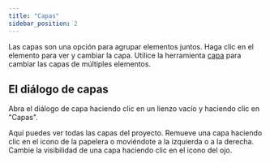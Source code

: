 ```yaml
---
title: "Capas"
sidebar_position: 2
---
```


Las capas son una opción para agrupar elementos juntos. Haga clic en el elemento para ver y cambiar la capa. Utilice la herramienta [capa](tools/layer.md) para cambiar las capas de múltiples elementos.

## El diálogo de capas

Abra el diálogo de capa haciendo clic en un lienzo vacío y haciendo clic en "Capas".

Aquí puedes ver todas las capas del proyecto. Remueve una capa haciendo clic en el icono de la papelera o moviéndote a la izquierda o a la derecha. Cambie la visibilidad de una capa haciendo clic en el icono del ojo.
